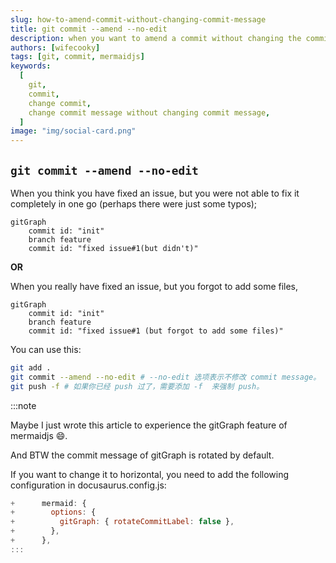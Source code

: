 ```yaml
---
slug: how-to-amend-commit-without-changing-commit-message
title: git commit --amend --no-edit
description: when you want to amend a commit without changing the commit message
authors: [wifecooky]
tags: [git, commit, mermaidjs]
keywords:
  [
    git,
    commit,
    change commit,
    change commit message without changing commit message,
  ]
image: "img/social-card.png"
---
```


## `git commit --amend --no-edit`

When you think you have fixed an issue, but you were not able to fix it completely in one go (perhaps there were just some typos);

```mermaid
gitGraph
    commit id: "init"
    branch feature
    commit id: "fixed issue#1(but didn't)"
```

**OR**

When you really have fixed an issue, but you forgot to add some files,

```mermaid
gitGraph
    commit id: "init"
    branch feature
    commit id: "fixed issue#1 (but forgot to add some files)"
```

You can use this:

```bash
git add .
git commit --amend --no-edit # --no-edit 选项表示不修改 commit message。
git push -f # 如果你已经 push 过了，需要添加 -f  来强制 push。
```

:::note

Maybe I just wrote this article to experience the gitGraph feature of mermaidjs 😄.

And BTW the commit message of gitGraph is rotated by default.

If you want to change it to horizontal, you need to add the following configuration in docusaurus.config.js:

```js
+      mermaid: {
+        options: {
+          gitGraph: { rotateCommitLabel: false },
+        },
+      },
:::
```
